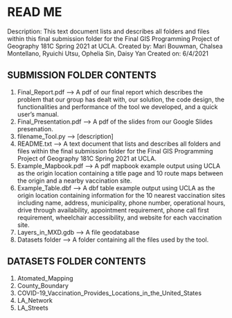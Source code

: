 # READ ME
Description: This text document lists and describes all folders and files within this final submission folder for the Final GIS Programming Project of Geography 181C Spring 2021 at UCLA.
Created by: Mari Bouwman, Chalsea Montellano, Ryuichi Utsu, Ophelia Sin, Daisy Yan
Created on: 6/4/2021

## SUBMISSION FOLDER CONTENTS
1. Final_Report.pdf --> A pdf of our final report which describes the problem that our group has dealt with, our solution, the code design, the functionalities and performance of the tool we developed, and a quick user’s manual.
2. Final_Presentation.pdf --> A pdf of the slides from our Google Slides presenation.
3. filename_Tool.py --> [description]
4. README.txt --> A text document that lists and describes all folders and files within the final submission folder for the Final GIS Programming Project of Geography 181C Spring 2021 at UCLA.
5. Example_Mapbook.pdf --> A pdf mapbook example output using UCLA as the origin location containing a title page and 10 route maps between the origin and a nearby vaccination site.
6. Example_Table.dbf --> A dbf table example output using UCLA as the origin location containing information for the 10 nearest vaccination sites including name, address, municipality, phone number, operational hours, drive through availability, appointment requirement, phone call first requirement, wheelchair accessibility, and website for each vaccination site.
7. Layers_in_MXD.gdb --> A file geodatabase 
8. Datasets folder --> A folder containing all the files used by the tool.

## DATASETS FOLDER CONTENTS
1. Atomated_Mapping
2. County_Boundary
3. COVID-19_Vaccination_Provides_Locations_in_the_United_States
4. LA_Network
5. LA_Streets

